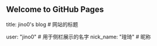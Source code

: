 ## Welcome to GitHub Pages


title: jino0's blog # 网站的标题

user: "jino0" # 用于侧栏展示的名字
nick_name: "瑝琦" # 昵称
